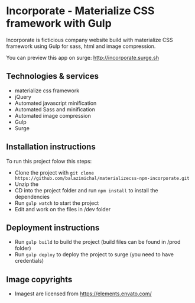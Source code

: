 # Incorporate - Materialize CSS framework with Gulp

Incorporate is ficticious company website build with materialize CSS framework using Gulp for sass, html and image compression.

You can preview this app on surge: http://incorporate.surge.sh

## Technologies & services

- materialize css framework
- jQuery
- Automated javascript minification
- Automated Sass and minification
- Automated image compression
- Gulp
- Surge

## Installation instructions

To run this project folow this steps:

- Clone the project with `git clone https://github.com/balazimichal/materializecss-npm-incorporate.git`
- Unzip the
- CD into the project folder and run `npm install` to install the dependencies
- Run `gulp watch` to start the project
- Edit and work on the files in /dev folder

## Deployment instructions

- Run `gulp build` to build the project (build files can be found in /prod folder)
- Run `gulp deploy` to deploy the project to surge (you need to have credentials)

## Image copyrights

- Imagest are licensed from https://elements.envato.com/
